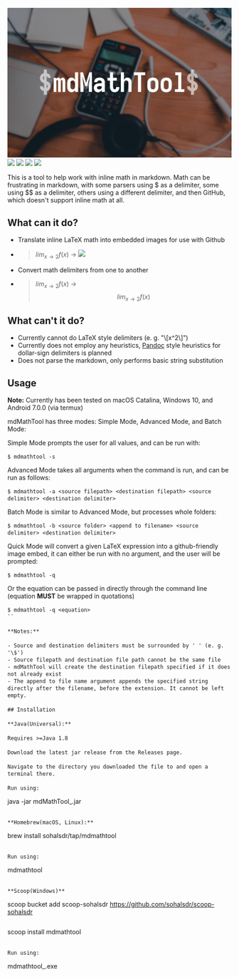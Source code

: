 ![](https://github.com/sohalsdr/mdMathTool/raw/master/mdMathToolBanner.jpg)
![](https://img.shields.io/github/license/sohalsdr/mdMathTool?style=flat-square) ![](https://img.shields.io/tokei/lines/github/sohalsdr/mdMathTool?style=flat-square) ![](https://img.shields.io/github/downloads/sohalsdr/mdMathTool/total?style=flat-square) ![](https://img.shields.io/github/v/release/sohalsdr/mdMathTool?style=flat-square)

This is a tool to help work with inline math in markdown. Math can be frustrating in markdown, with some parsers using \$ as a delimiter, some using \$\$ as a delimiter, others using a different delimiter, and then GitHub, which doesn't support inline math at all.

## What can it do?

- Translate inline LaTeX math into embedded images for use with Github

- > $lim_{x\to 2}f(x)$ -> <img src="https://render.githubusercontent.com/render/math?math=%24lim_%7Bx%5Cto%202%7Df(x)%24">

- Convert math delimiters from one to another

- > $lim_{x\to 2}f(x)$ -> $$lim_{x\to 2}f(x)$$

## What can't it do?

- Currently cannot do LaTeX style delimiters (e. g. "\\[x^2\\]")
- Currently does not employ any heuristics, [Pandoc](https://github.com/jgm/pandoc) style heuristics for dollar-sign delimiters is planned
- Does not parse the markdown, only performs basic string substitution

## Usage
**Note:** Currently has been tested on macOS Catalina, Windows 10, and Android 7.0.0 (via termux)

mdMathTool has three modes: Simple Mode, Advanced Mode, and Batch Mode:

Simple Mode prompts the user for all values, and can be run with:

```
$ mdmathtool -s
```

Advanced Mode takes all arguments when the command is run, and can be run as follows:

```
$ mdmathtool -a <source filepath> <destination filepath> <source delimiter> <destination delimiter>
```

Batch Mode is similar to Advanced Mode, but processes whole folders:

```
$ mdmathtool -b <source folder> <append to filename> <source delimiter> <destination delimiter>
```

Quick Mode will convert a given LaTeX expression into a github-friendly image embed, it can either be run with no argument, and the user will be prompted:
```
$ mdmathtool -q
```
Or the equation can be passed in directly through the command line (equation **MUST** be wrapped in quotations)
```
$ mdmathtool -q <equation>
``

**Notes:**

- Source and destination delimiters must be surrounded by ' ' (e. g. '\$')
- Source filepath and destination file path cannot be the same file
- mdMathTool will create the destination filepath specified if it does not already exist
- The append to file name argument appends the specified string directly after the filename, before the extension. It cannot be left empty.

## Installation

**Java(Universal):**

Requires >=Java 1.8

Download the latest jar release from the Releases page.

Navigate to the directory you downloaded the file to and open a terminal there.

Run using:
```
java -jar mdMathTool_<version>.jar <arguments>
```

**Homebrew(macOS, Linux):**

```
brew install sohalsdr/tap/mdmathtool
```

Run using:
```
mdmathtool <arguments>
```

**Scoop(Windows)**

```
scoop bucket add scoop-sohalsdr https://github.com/sohalsdr/scoop-sohalsdr
```
```
scoop install mdmathtool
```

Run using:
```
mdmathtool_<version>.exe <arguments>
```
